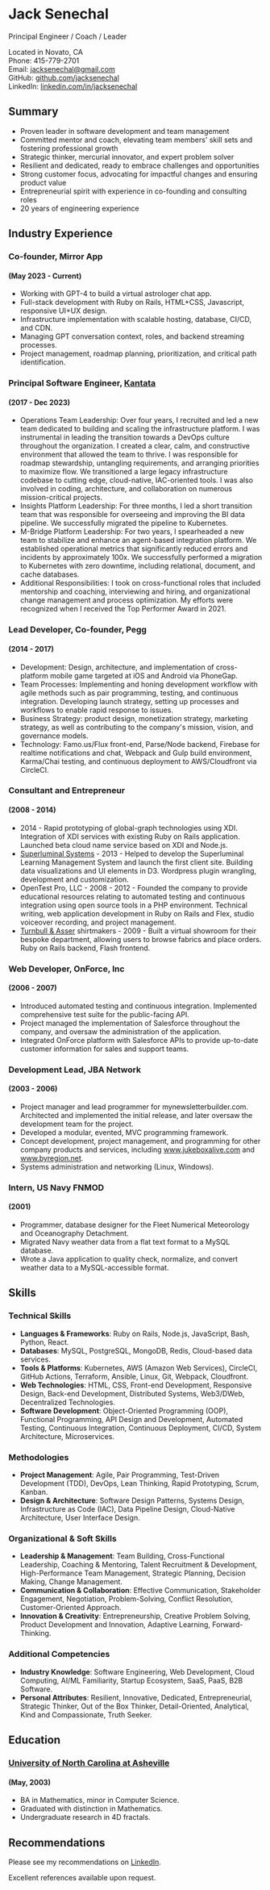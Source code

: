 Jack Senechal
=============

Principal Engineer / Coach / Leader

Located in Novato, CA  
Phone: 415-779-2701  
Email: <jacksenechal@gmail.com>  
GitHub: [github.com/jacksenechal][]  
LinkedIn: [linkedin.com/in/jacksenechal][]  


Summary
-------

- Proven leader in software development and team management
- Committed mentor and coach, elevating team members' skill sets and fostering professional growth
- Strategic thinker, mercurial innovator, and expert problem solver
- Resilient and dedicated, ready to embrace challenges and opportunities
- Strong customer focus, advocating for impactful changes and ensuring product value
- Entrepreneurial spirit with experience in co-founding and consulting roles
- 20 years of engineering experience


Industry Experience
-------------------

### Co-founder, Mirror App
#### (May 2023 - Current)

-   Working with GPT-4 to build a virtual astrologer chat app.
-   Full-stack development with Ruby on Rails, HTML+CSS, Javascript, responsive UI+UX design.
-   Infrastructure implementation with scalable hosting, database, CI/CD, and CDN. 
-   Managing GPT conversation context, roles, and backend streaming processes. 
-   Project management, roadmap planning, prioritization, and critical path identification.

### Principal Software Engineer, [Kantata][]
#### (2017 - Dec 2023)

-   Operations Team Leadership: Over four years, I recruited and led a new team dedicated to
    building and scaling the infrastructure platform. I was instrumental in leading the transition
    towards a DevOps culture throughout the organization. I created a clear, calm, and constructive
    environment that allowed the team to thrive. I was responsible for roadmap stewardship,
    untangling requirements, and arranging priorities to maximize flow. We transitioned a large
    legacy infrastructure codebase to cutting edge, cloud-native, IAC-oriented tools. I was also
    involved in coding, architecture, and collaboration on numerous mission-critical projects.
-   Insights Platform Leadership: For three months, I led a short transition team that was
    responsible for overseeing and improving the BI data pipeline. We successfully migrated the
    pipeline to Kubernetes.
-   M-Bridge Platform Leadership: For two years, I spearheaded a new team to stabilize and enhance
    an agent-based integration platform. We established operational metrics that significantly
    reduced errors and incidents by approximately 100x. We successfully performed a migration to
    Kubernetes with zero downtime, including relational, document, and cache databases.
-   Additional Responsibilities: I took on cross-functional roles that included mentorship and
    coaching, interviewing and hiring, and organizational change management and process
    optimization. My efforts were recognized when I received the Top Performer Award in 2021.


### Lead Developer, Co-founder, Pegg
#### (2014 - 2017)

-   Development: Design, architecture, and implementation of cross-platform mobile game targeted at
    iOS and Android via PhoneGap.
-   Team Processes: Implementing and honing development workflow with agile methods such as pair
    programming, testing, and continuous integration. Developing launch strategy, setting up
    processes and workflows to enable rapid response to issues.
-   Business Strategy: product design, monetization strategy, marketing strategy, as well as
    contributing to the company's mission, vision, and governance models.
-   Technology: Famo.us/Flux front-end, Parse/Node backend, Firebase for realtime notifications and
    chat, Webpack and Gulp build environment, Karma/Chai testing, and continuous deployment to
    AWS/Cloudfront via CircleCI.


### Consultant and Entrepreneur
#### (2008 - 2014)

-   2014 - Rapid prototyping of global-graph technologies using XDI. Integration of XDI services
    with existing Ruby on Rails application. Launched beta cloud name service based on XDI and
    Node.js.
-   [Superluminal Systems][] - 2013 - Helped to develop the Superluminal Learning Management System
    and launch the first client site. Building data visualizations and UI elements in D3. Wordpress
    plugin wrangling, development and customization.
-   OpenTest Pro, LLC - 2008 - 2012 - Founded the company to provide educational resources relating
    to automated testing and continuous integration using open source tools in a PHP environment.
    Technical writing, web application development in Ruby on Rails and Flex, studio voiceover
    recording, and project management.
-   [Turnbull & Asser][] shirtmakers - 2009 - Built a virtual showroom for their bespoke department,
    allowing users to browse fabrics and place orders. Ruby on Rails backend, Flash frontend.


### Web Developer, OnForce, Inc
#### (2006 - 2007)

-   Introduced automated testing and continuous integration. Implemented comprehensive test suite
    for the public-facing API.
-   Project managed the implementation of Salesforce throughout the company, and oversaw the
    administration of the application.
-   Integrated OnForce platform with Salesforce APIs to provide up-to-date customer information for
    sales and support teams.


### Development Lead, JBA Network
#### (2003 - 2006)

-   Project manager and lead programmer for mynewsletterbuilder.com. Architected and implemented the
    initial release, and later oversaw the development team for the project.
-   Developed a modular, evented, MVC programming framework.
-   Concept development, project management, and programming for other company products and
    services, including www.jukeboxalive.com and www.byregion.net.
-   Systems administration and networking (Linux, Windows).


### Intern, US Navy FNMOD
#### (2001)
-   Programmer, database designer for the Fleet Numerical Meteorology and Oceanography Detachment.
-   Migrated Navy weather data from a flat text format to a MySQL database.
-   Wrote a Java application to quality check, normalize, and convert weather data to a
    MySQL-accessible format.


Skills
------

### Technical Skills
- **Languages & Frameworks**: Ruby on Rails, Node.js, JavaScript, Bash, Python, React.
- **Databases**: MySQL, PostgreSQL, MongoDB, Redis, Cloud-based data services.
- **Tools & Platforms**: Kubernetes, AWS (Amazon Web Services), CircleCI, GitHub Actions, Terraform, Ansible, Linux, Git, Webpack, Cloudfront.
- **Web Technologies**: HTML, CSS, Front-end Development, Responsive Design, Back-end Development,
    Distributed Systems, Web3/DWeb, Decentralized Technologies.
- **Software Development**: Object-Oriented Programming (OOP), Functional Programming, API Design and Development, Automated Testing, Continuous Integration, Continuous Deployment, CI/CD, System Architecture, Microservices.

### Methodologies
- **Project Management**: Agile, Pair Programming, Test-Driven Development (TDD), DevOps, Lean Thinking, Rapid Prototyping, Scrum, Kanban.
- **Design & Architecture**: Software Design Patterns, Systems Design, Infrastructure as Code (IAC), Data Pipeline Design, Cloud-Native Architecture, User Interface Design.

### Organizational & Soft Skills
- **Leadership & Management**: Team Building, Cross-Functional Leadership, Coaching & Mentoring, Talent Recruitment & Development, High-Performance Team Management, Strategic Planning, Decision Making, Change Management.
- **Communication & Collaboration**: Effective Communication, Stakeholder Engagement, Negotiation, Problem-Solving, Conflict Resolution, Customer-Oriented Approach.
- **Innovation & Creativity**: Entrepreneurship, Creative Problem Solving, Product Development and Innovation, Adaptive Learning, Forward-Thinking.

### Additional Competencies
- **Industry Knowledge**: Software Engineering, Web Development, Cloud Computing, AI/ML Familiarity, Startup Ecosystem, SaaS, PaaS, B2B Software.
- **Personal Attributes**: Resilient, Innovative, Dedicated, Entrepreneurial, Strategic Thinker, Out of the Box Thinker, Detail-Oriented, Analytical, Kind and Compassionate, Truth Seeker.


Education
---------

### [University of North Carolina at Asheville][]
#### (May, 2003)

-    BA in Mathematics, minor in Computer Science.
-    Graduated with distinction in Mathematics.
-    Undergraduate research in 4D fractals.


Recommendations
---------------

Please see my recommendations on [LinkedIn][].

Excellent references available upon request.

[Kantata]: http://kantata.com
[linkedin.com/in/jacksenechal]: https://www.linkedin.com/in/jacksenechal
[LinkedIn]: https://www.linkedin.com/in/jacksenechal
[github.com/jacksenechal]: https://github.com/jacksenechal
[jacksenechal.com/resume]: http://jacksenechal.com/resume
[Superluminal Systems]: http://superluminal.is/
[Turnbull & Asser]: http://turnbullandasser.com
[University of North Carolina at Asheville]: http://unca.edu
